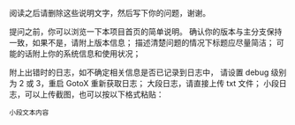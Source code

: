 阅读之后请删除这些说明文字，然后写下你的问题，谢谢。

提问之前，你可以浏览一下本项目首页的简单说明。
确认你的版本与主分支保持一致，如果不是，请附上版本信息；
描述清楚问题的情况下标题应尽量简洁；
可能的话附上你的系统信息和使用状况；


附上出错时的日志，如不确定相关信息是否已记录到日志中，
请设置 debug 级别为 2 或 3，重启 GotoX 重新获取日志；
大段日志，请直接上传 txt 文件；
小段日志，可以上传截图，也可以按以下格式粘贴：

```
小段文本内容
```
